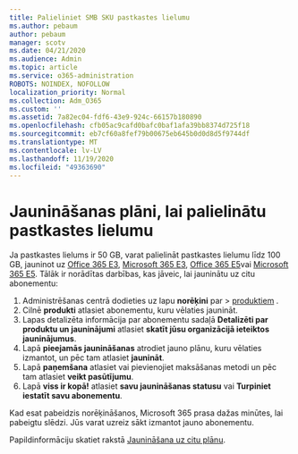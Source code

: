 ```yaml
---
title: Palieliniet SMB SKU pastkastes lielumu
ms.author: pebaum
author: pebaum
manager: scotv
ms.date: 04/21/2020
ms.audience: Admin
ms.topic: article
ms.service: o365-administration
ROBOTS: NOINDEX, NOFOLLOW
localization_priority: Normal
ms.collection: Adm_O365
ms.custom: ''
ms.assetid: 7a82ec04-fdf6-43e9-924c-66157b180890
ms.openlocfilehash: cfb05ac9cafd0bafc0baf1afa39bb8374d725f18
ms.sourcegitcommit: eb7cf60a8fef79b00675eb645b0d0d8d5f9744df
ms.translationtype: MT
ms.contentlocale: lv-LV
ms.lasthandoff: 11/19/2020
ms.locfileid: "49363690"
---
```

# <a name="upgrade-plans-to-increase-mailbox-size"></a>Jaunināšanas plāni, lai palielinātu pastkastes lielumu

Ja pastkastes lielums ir 50 GB, varat palielināt pastkastes lielumu līdz 100 GB, jauninot uz [Office 365 E3](https://www.microsoft.com/microsoft-365/enterprise/office-365-e3?rtc=1&activetab=pivot:overviewtab), [Microsoft 365 E3](https://www.microsoft.com/microsoft-365/enterprise/e3?activetab=pivot%3aoverviewtab), [Office 365 E5](https://www.microsoft.com/microsoft-365/enterprise/office-365-e5?rtc=1&activetab=pivot%3aoverviewtab)vai [Microsoft 365 E5](https://www.microsoft.com/microsoft-365/enterprise/e5?activetab=pivot%3aoverviewtab). Tālāk ir norādītas darbības, kas jāveic, lai jauninātu uz citu abonementu:
  
1. Administrēšanas centrā dodieties uz lapu **norēķini** par  >  [produktiem](https://go.microsoft.com/fwlink/p/?linkid=842054) .
2. Cilnē **produkti** atlasiet abonementu, kuru vēlaties jaunināt.
3. Lapas detalizēta informācija par abonementu sadaļā **Detalizēti par produktu un jauninājumi** atlasiet **skatīt jūsu organizācijā ieteiktos jauninājumus**.
4. Lapā **pieejamās jaunināšanas** atrodiet jauno plānu, kuru vēlaties izmantot, un pēc tam atlasiet **jaunināt**.
5. Lapā **paņemšana** atlasiet vai pievienojiet maksāšanas metodi un pēc tam atlasiet **veikt pasūtījumu**.
6. Lapā **viss ir kopā!** atlasiet **savu jaunināšanas statusu** vai **Turpiniet iestatīt savu abonementu**.

Kad esat pabeidzis norēķināšanos, Microsoft 365 prasa dažas minūtes, lai pabeigtu slēdzi. Jūs varat uzreiz sākt izmantot jauno abonementu.

Papildinformāciju skatiet rakstā [Jaunināšana uz citu plānu](https://docs.microsoft.com/microsoft-365/commerce/subscriptions/upgrade-to-different-plan).